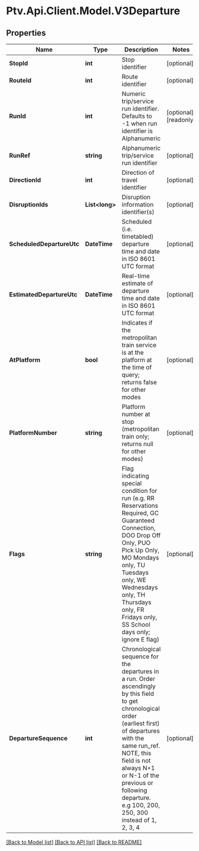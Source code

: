 # Ptv.Api.Client.Model.V3Departure

## Properties

Name | Type | Description | Notes
------------ | ------------- | ------------- | -------------
**StopId** | **int** | Stop identifier | [optional] 
**RouteId** | **int** | Route identifier | [optional] 
**RunId** | **int** | Numeric trip/service run identifier. Defaults to -1 when run identifier is Alphanumeric | [optional] [readonly] 
**RunRef** | **string** | Alphanumeric trip/service run identifier | [optional] 
**DirectionId** | **int** | Direction of travel identifier | [optional] 
**DisruptionIds** | **List&lt;long&gt;** | Disruption information identifier(s) | [optional] 
**ScheduledDepartureUtc** | **DateTime** | Scheduled (i.e. timetabled) departure time and date in ISO 8601 UTC format | [optional] 
**EstimatedDepartureUtc** | **DateTime** | Real-time estimate of departure time and date in ISO 8601 UTC format | [optional] 
**AtPlatform** | **bool** | Indicates if the metropolitan train service is at the platform at the time of query; returns false for other modes | [optional] 
**PlatformNumber** | **string** | Platform number at stop (metropolitan train only; returns null for other modes) | [optional] 
**Flags** | **string** | Flag indicating special condition for run (e.g. RR Reservations Required, GC Guaranteed Connection, DOO Drop Off Only, PUO Pick Up Only, MO Mondays only, TU Tuesdays only, WE Wednesdays only, TH Thursdays only, FR Fridays only, SS School days only; ignore E flag) | [optional] 
**DepartureSequence** | **int** | Chronological sequence for the departures in a run. Order ascendingly by this field to get chronological order (earliest first) of departures with the same run_ref. NOTE, this field is not always N+1 or N-1 of the previous or following departure. e.g 100, 200, 250, 300 instead of 1, 2, 3, 4 | [optional] 

[[Back to Model list]](../README.md#documentation-for-models) [[Back to API list]](../README.md#documentation-for-api-endpoints) [[Back to README]](../README.md)

